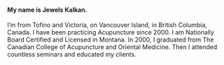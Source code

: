 ---
---
#### My name is Jewels Kalkan.

I’m from Tofino and Victoria, on Vancouver Island, in British Columbia, Canada. I have been practicing Acupuncture since 2000. I am Nationally Board Certified and Licensed in Montana. In 2000, I graduated from The Canadian College of Acupuncture and Oriental Medicine. Then I attended countless seminars and educated my clients.
